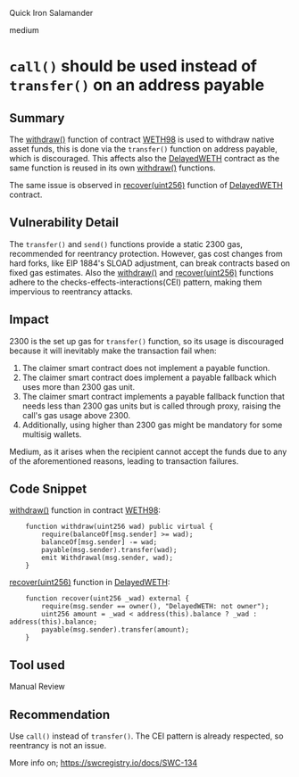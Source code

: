 Quick Iron Salamander

medium

# `call()` should be used instead of `transfer()` on an address payable

## Summary
The [withdraw()](https://github.com/sherlock-audit/2024-02-optimism-2024/blob/main/optimism/packages/contracts-bedrock/src/dispute/weth/WETH98.sol#L49C9-L49C43) function of contract [WETH98](https://github.com/sherlock-audit/2024-02-optimism-2024/blob/main/optimism/packages/contracts-bedrock/src/dispute/weth/WETH98.sol#L26) is used to withdraw native asset funds, this is done via the `transfer()` function on address payable, which is discouraged. This affects also the [DelayedWETH](https://github.com/sherlock-audit/2024-02-optimism-2024/blob/main/optimism/packages/contracts-bedrock/src/dispute/weth/DelayedWETH.sol#L22) contract as the same function is reused in its own [withdraw()](https://github.com/sherlock-audit/2024-02-optimism-2024/blob/main/optimism/packages/contracts-bedrock/src/dispute/weth/DelayedWETH.sol#L81) functions.

The same issue is observed in [recover(uint256)](https://github.com/sherlock-audit/2024-02-optimism-2024/blob/main/optimism/packages/contracts-bedrock/src/dispute/weth/DelayedWETH.sol#L85) function of [DelayedWETH](https://github.com/sherlock-audit/2024-02-optimism-2024/blob/main/optimism/packages/contracts-bedrock/src/dispute/weth/DelayedWETH.sol#L22) contract.

## Vulnerability Detail
The `transfer()` and `send()` functions provide a static 2300 gas, recommended for reentrancy protection. However, gas cost changes from hard forks, like EIP 1884's SLOAD adjustment, can break contracts based on fixed gas estimates. Also the [withdraw()](https://github.com/sherlock-audit/2024-02-optimism-2024/blob/main/optimism/packages/contracts-bedrock/src/dispute/weth/WETH98.sol#L49C9-L49C43) and [recover(uint256)](https://github.com/sherlock-audit/2024-02-optimism-2024/blob/main/optimism/packages/contracts-bedrock/src/dispute/weth/DelayedWETH.sol#L85) functions adhere to the checks-effects-interactions(CEI) pattern, making them impervious to reentrancy attacks.

## Impact

2300 is the set up gas for `transfer()` function, so its usage is discouraged because it will inevitably make the transaction fail when:

1. The claimer smart contract does not implement a payable function.
2. The claimer smart contract does implement a payable fallback which uses more than 2300 gas unit.
3. The claimer smart contract implements a payable fallback function that needs less than 2300 gas units but is called through proxy, raising the call's gas usage above 2300.
4. Additionally, using higher than 2300 gas might be mandatory for some multisig wallets.

Medium, as it arises when the recipient cannot accept the funds due to any of the aforementioned reasons, leading to transaction failures.

## Code Snippet
[withdraw()](https://github.com/sherlock-audit/2024-02-optimism-2024/blob/main/optimism/packages/contracts-bedrock/src/dispute/weth/WETH98.sol#L49C9-L49C43) function in contract [WETH98](https://github.com/sherlock-audit/2024-02-optimism-2024/blob/main/optimism/packages/contracts-bedrock/src/dispute/weth/WETH98.sol#L26):
```Solidity
    function withdraw(uint256 wad) public virtual {
        require(balanceOf[msg.sender] >= wad);
        balanceOf[msg.sender] -= wad;
        payable(msg.sender).transfer(wad);
        emit Withdrawal(msg.sender, wad);
    }
```
[recover(uint256)](https://github.com/sherlock-audit/2024-02-optimism-2024/blob/main/optimism/packages/contracts-bedrock/src/dispute/weth/DelayedWETH.sol#L85) function in [DelayedWETH](https://github.com/sherlock-audit/2024-02-optimism-2024/blob/main/optimism/packages/contracts-bedrock/src/dispute/weth/DelayedWETH.sol#L22):
```Solidity
    function recover(uint256 _wad) external {
        require(msg.sender == owner(), "DelayedWETH: not owner");
        uint256 amount = _wad < address(this).balance ? _wad : address(this).balance;
        payable(msg.sender).transfer(amount);
    }
```
## Tool used

Manual Review

## Recommendation
Use `call()` instead of `transfer()`. The CEI pattern is already respected, so reentrancy is not an issue.

More info on; https://swcregistry.io/docs/SWC-134
